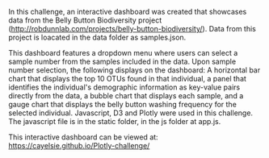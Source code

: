 In this challenge, an interactive dashboard was created that showcases data from the Belly Button Biodiversity project (http://robdunnlab.com/projects/belly-button-biodiversity/). Data from this project is loacated in the data folder as samples.json.

This dashboard features a dropdown menu where users can select a sample number from the samples included in the data. Upon sample number selection, the following displays on the dashboard: A horizontal bar chart that displays the top 10 OTUs found in that individual, a panel that identifies the individual's demographic information as key-value pairs directly from the data, a bubble chart that displays each sample, and a gauge chart that displays the belly button washing frequency for the selected individual. Javascript, D3 and Plotly were used in this challenge. The javascript file is in the static folder, in the js folder at app.js. 

This interactive dashboard can be viewed at: https://cayelsie.github.io/Plotly-challenge/ 